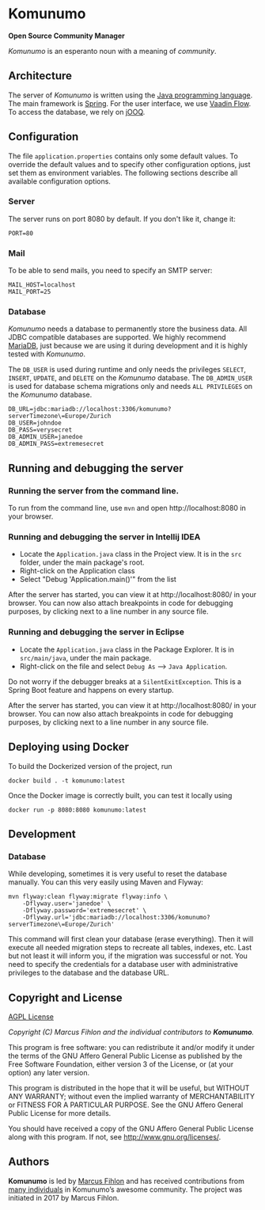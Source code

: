 # Komunumo

**Open Source Community Manager**

*Komunumo* is an esperanto noun with a meaning of *community*.

## Architecture

The server of *Komunumo* is written using the [Java programming language](https://en.wikipedia.org/wiki/Java_(programming_language)). The main framework is [Spring](https://spring.io/). For the user interface, we use [Vaadin Flow](https://vaadin.com/flow). To access the database, we rely on [jOOQ](https://www.jooq.org/).

## Configuration

The file `application.properties` contains only some default values. To override the default values and to specify other configuration options, just set them as environment variables. The following sections describe all available configuration options.

### Server

The server runs on port 8080 by default. If you don't like it, change it:

```
PORT=80
```

### Mail

To be able to send mails, you need to specify an SMTP server:

```
MAIL_HOST=localhost
MAIL_PORT=25
```

### Database

*Komunumo* needs a database to permanently store the business data. All JDBC compatible databases are supported. We highly recommend [MariaDB](https://mariadb.org/), just because we are using it during development and it is highly tested with *Komunumo*.

The `DB_USER` is used during runtime and only needs the privileges `SELECT`, `INSERT`, `UPDATE`, and `DELETE` on the *Komunumo* database. The `DB_ADMIN_USER` is used for database schema migrations only and needs `ALL PRIVILEGES` on the *Komunumo* database.

```
DB_URL=jdbc:mariadb://localhost:3306/komunumo?serverTimezone\=Europe/Zurich
DB_USER=johndoe
DB_PASS=verysecret
DB_ADMIN_USER=janedoe
DB_ADMIN_PASS=extremesecret
```

## Running and debugging the server

### Running the server from the command line.
To run from the command line, use `mvn` and open http://localhost:8080 in your browser.

### Running and debugging the server in Intellij IDEA
- Locate the `Application.java` class in the Project view. It is in the `src` folder, under the main package's root.
- Right-click on the Application class
- Select "Debug 'Application.main()'" from the list

After the server has started, you can view it at http://localhost:8080/ in your browser. 
You can now also attach breakpoints in code for debugging purposes, by clicking next to a line number in any source file.

### Running and debugging the server in Eclipse
- Locate the `Application.java` class in the Package Explorer. It is in `src/main/java`, under the main package.
- Right-click on the file and select `Debug As` --> `Java Application`.

Do not worry if the debugger breaks at a `SilentExitException`. This is a Spring Boot feature and happens on every startup.

After the server has started, you can view it at http://localhost:8080/ in your browser.
You can now also attach breakpoints in code for debugging purposes, by clicking next to a line number in any source file.

## Deploying using Docker

To build the Dockerized version of the project, run

```
docker build . -t komunumo:latest
```

Once the Docker image is correctly built, you can test it locally using

```
docker run -p 8080:8080 komunumo:latest
```

## Development

### Database

While developing, sometimes it is very useful to reset the database manually. You can this very easily using Maven and Flyway:

```
mvn flyway:clean flyway:migrate flyway:info \
    -Dflyway.user='janedoe' \
    -Dflyway.password='extremesecret' \
    -Dflyway.url='jdbc:mariadb://localhost:3306/komunumo?serverTimezone\=Europe/Zurich'
```

This command will first clean your database (erase everything). Then it will execute all needed migration steps to recreate all tables, indexes, etc. Last but not least it will inform you, if the migration was successful or not. You need to specify the credentials for a database user with administrative privileges to the database and the database URL.

## Copyright and License

[AGPL License](https://www.gnu.org/licenses/agpl-3.0.de.html)

*Copyright (C) Marcus Fihlon and the individual contributors to **Komunumo**.*

This program is free software: you can redistribute it and/or modify it under the terms of the GNU Affero General Public License as published by the Free Software Foundation, either version 3 of the License, or (at your option) any later version.

This program is distributed in the hope that it will be useful, but WITHOUT ANY WARRANTY; without even the implied warranty of MERCHANTABILITY or FITNESS FOR A PARTICULAR PURPOSE. See the GNU Affero General Public License for more details.

You should have received a copy of the GNU Affero General Public License along with this program.  If not, see <http://www.gnu.org/licenses/>.

## Authors

**Komunumo** is led by [Marcus Fihlon](https://github.com/McPringle) and has received contributions from [many individuals](https://github.com/orgs/komunumo/people) in Komunumo’s awesome community. The project was initiated in 2017 by Marcus Fihlon.
